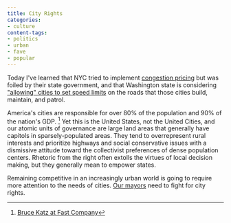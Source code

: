 ```yaml
---
title: City Rights
categories:
- culture
content-tags:
- politics
- urban
- fave
- popular
---
```


Today I've learned that NYC tried to implement [congestion pricing][1] but was foiled by their state government, and that Washington state is considering ["allowing" cities to set speed limits][2] on the roads that those cities build, maintain, and patrol.

America's cities are responsible for over 80% of the population and 90% of the nation's GDP. [^1]  Yet this is the United States, not the United Cities, and our atomic units of governance are large land areas that generally have capitols in sparsely-populated areas.  They tend to overrepresent rural interests and prioritize highways and social conservative issues with a dismissive attitude toward the collectivist preferences of dense population centers.  Rhetoric from the right often extolls the virtues of local decision making, but they generally mean to empower states.

Remaining competitive in an increasingly urban world is going to require more attention to the needs of cities.  [Our mayors][4] need to fight for city rights.

   [1]: http://www.theatlanticcities.com/commute/2011/10/only-hope-reducing-traffic/315/
   [2]: http://www.capitolhillseattle.com/2011/10/18/new-law-would-allow-cities-to-lower-speed-limits-road-safety-summit-next-week
   [3]: http://www.fastcompany.com/1769078/the-us-government-cant-get-it-together-to-embrace-smart-cities
   [4]: http://www.usmayors.org/

[^1]: [Bruce Katz at Fast Company][3]
